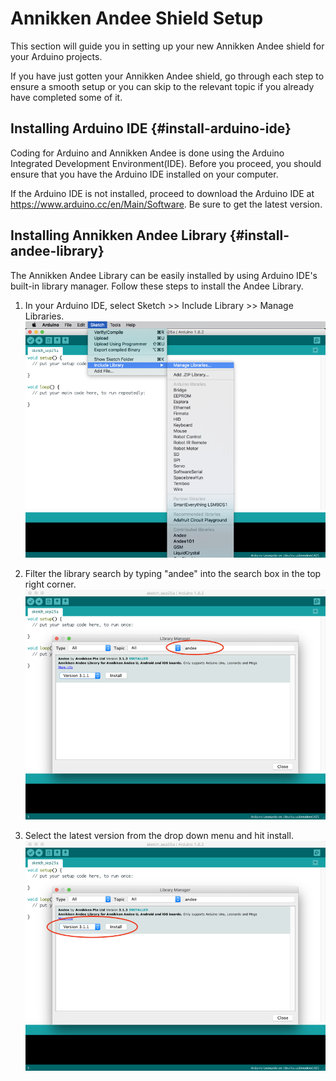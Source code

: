 # Annikken Andee Shield Setup

This section will guide you in setting up your new Annikken Andee shield for your Arduino projects.

If you have just gotten your Annikken Andee shield, go through each step to ensure a smooth setup or you can skip to the relevant topic if you already have completed some of it.


## Installing Arduino IDE {#install-arduino-ide}

Coding for Arduino and Annikken Andee is done using the Arduino Integrated Development Environment(IDE). Before you proceed, you should ensure that you have the Arduino IDE installed on your computer.

If the Arduino IDE is not installed, proceed to download the Arduino IDE at https://www.arduino.cc/en/Main/Software. Be sure to get the latest version.


## Installing Annikken Andee Library {#install-andee-library}

The Annikken Andee Library can be easily installed by using Arduino IDE's built-in library manager. Follow these steps to install the Andee Library.

1. In your Arduino IDE, select Sketch >> Include Library >> Manage Libraries.
    ![](/assets/install-andee-step-1.png)

2. Filter the library search by typing "andee" into the search box in the top right corner.
    ![](/assets/install-andee-step-2.png)
    
3. Select the latest version from the drop down menu and hit install.
    ![](/assets/install-andee-step-3.png)